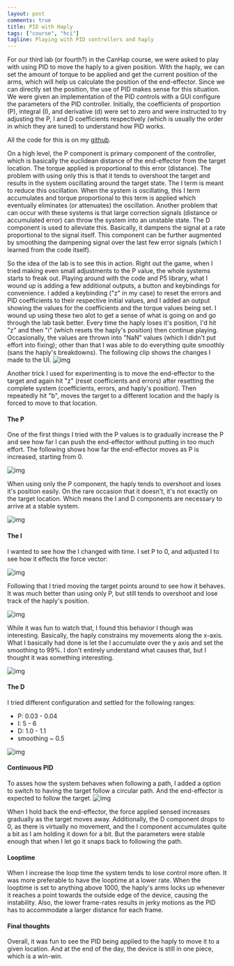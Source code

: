 ```yaml
---
layout: post
comments: true
title: PID with Haply
tags: ["course", "hci"]
tagline: Playing with PID controllers and haply
---
```


<script>
  import _01_visualize_value from "/src/posts/assets/2021-02-26/01_visualize_value.gif"
  import _02_p from "/src/posts/assets/2021-02-26/02_p.gif"
  import _04_p from "/src/posts/assets/2021-02-26/04_p.gif"
  import _05_i_1 from "/src/posts/assets/2021-02-26/05_i_1.gif"
  import _05_i_2 from "/src/posts/assets/2021-02-26/05_i_2.gif"
  import _03_i_wall from "/src/posts/assets/2021-02-26/03_i_wall.gif"
  import _06_d from "/src/posts/assets/2021-02-26/06_d.gif"
  import _07_path from "/src/posts/assets/2021-02-26/07_path.gif"
</script>

For our third lab (or fourth?) in the CanHap course, we were asked to play with using PID to move the haply to a given position. With the haply, we can set the amount of torque to be applied and get the current position of the arms, which will help us calculate the position of the end-effector. Since we can directly set the position, the use of PID makes sense for this situation. We were given an implementation of the PID controls with a GUI configure the parameters of the PID controller. Initially, the coefficients of proportion (P), integral (I), and derivative (d) were set to zero and were instructed to try adjusting the P, I and D coefficients respectively (which is usually the order in which they are tuned) to understand how PID works.

All the code for this is on my [github](https://github.com/ahmed-shariff/CanHap501_Lab_4.git).

On a high level, the P component is primary component of the controller, which is basically the euclidean distance of the end-effector from the target location. The torque applied is proportional to this error (distance). The problem with using only this is that it tends to overshoot the target and results in the system oscillating around the target state. The I term is meant to reduce this oscillation. When the system is oscillating, this I term accumulates and torque proportional to this term is applied which eventually eliminates (or attenuates) the oscillation. Another problem that can occur with these systems is that large correction signals (distance or accumulated error) can throw the system into an unstable state. The D component is used to alleviate this. Basically, it dampens the signal at a rate proportional to the signal itself. This component can be further augmented by smoothing the dampening signal over the last few error signals (which I learned from the code itself).


So the idea of the lab is to see this in action. Right out the game, when I tried making even small adjustments to the P value, the whole systems starts to freak out. Playing around with the code and P5 library, what I wound up is adding a few additional outputs, a button and keybindings for convenience. I added a keybinding ("z" in my case) to reset the errors and PID coefficients to their respective initial values, and I added an output showing the values for the coefficients and the torque values being set. I wound up using these two alot to get a sense of what is going on and go through the lab task better. Every time the haply loses it's position, I'd hit "z" and then "i" (which resets the haply's position) then continue playing. Occasionally, the values are thrown into "NaN" values (which  I didn't put effort into fixing); other than that I was able to do everything quite smoothly (sans the haply's breakdowns). The following clip shows the changes I made to the UI.
![img]({_01_visualize_value})

Another trick I used for experimenting is to move the end-effector to the target and again hit "z" (reset coefficients and errors) after resetting the complete system (coefficients, errors, and haply's position). Then repeatedly hit "b", moves the target to a different location and the haply is forced to move to that location.

#### The P
One of the first things I tried with the P values is to gradually increase the P and see how far I can push the end-effector without putting in too much effort. The following shows how far the end-effector moves as P is increased, starting from 0.

![img]({_02_p})

When using only the P component, the haply tends to overshoot and loses it's position easily. On the rare occasion that it doesn't, it's not exactly on the target location. Which means the I and D components are necessary to arrive at a stable system.

![img]({_04_p})

#### The I
I wanted to see how the I changed with time. I set P to 0, and adjusted I to see how it effects the force vector:

![img]({_05_i_1})

Following that I tried moving the target points around to see how it behaves. It was much better than using only P, but still tends to overshoot and lose track of the haply's position.

![img]({_05_i_2})

While it was fun to watch that, I found this behavior I though was interesting. Basically, the haply constrains my movements along the x-axis. What I basically had done is let the I accumulate over the y axis and set the smoothing to 99%. I don't entirely understand what causes that, but I thought it was something interesting.

![img]({_03_i_wall})

#### The D

I tried different configuration and settled for the following ranges:
- P: 0.03 - 0.04
- I: 5 - 6
- D: 1.0 - 1.1
- smoothing ~ 0.5

![img]({_06_d})

#### Continuous PID
To asses how the system behaves when following a path, I added a option to switch to having the target follow a circular path. And the end-effector is expected to follow the target.
![img]({_07_path})

When I hold back the end-effector, the force applied sensed increases gradually as the target moves away. Additionally, the D component drops to 0, as there is virtually no movement, and the I component accumulates quite a bit as I am holding it down for a bit. But the parameters were stable enough that when I let go it snaps back to following the path.

#### Looptime
When I increase the loop time the system tends to lose control more often. It was more preferable to have the looptime at a lower rate. When the looptime is set to anything above 1000, the haply's arms locks up whenever it reaches a point towards the outside edge of the device, causing the instability. Also, the lower frame-rates results in jerky motions as the PID has to accommodate a larger distance for each frame.

#### Final thoughts
Overall, it was fun to see the PID being applied to the haply to move it to a given location. And at the end of the day, the device is still in one piece, which is a win-win.

